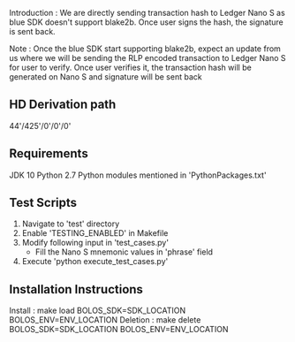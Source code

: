 Introduction : We are directly sending transaction hash to Ledger Nano S as blue SDK doesn't support blake2b. Once user signs the hash, the signature is sent back. 

Note : Once the blue SDK start supporting blake2b, expect an update from us where we will be sending the RLP encoded transaction to Ledger Nano S for user to verify. Once user verifies it, the transaction hash will be generated on Nano S and signature will be sent back

HD Derivation path
-------------------
44'/425'/0'/0'/0'

Requirements
------------
JDK 10
Python 2.7
Python modules mentioned in 'PythonPackages.txt'

Test Scripts
------------
1) Navigate to 'test' directory
2) Enable 'TESTING_ENABLED' in Makefile
3) Modify following input in 'test_cases.py'
	- Fill the Nano S mnemonic values in 'phrase' field
4) Execute 'python execute_test_cases.py'

Installation Instructions
--------------------------
Install : make load BOLOS_SDK=SDK_LOCATION BOLOS_ENV=ENV_LOCATION
Deletion : make delete BOLOS_SDK=SDK_LOCATION BOLOS_ENV=ENV_LOCATION


